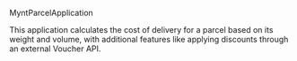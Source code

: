 MyntParcelApplication

This application calculates the cost of delivery for a parcel based on its weight and volume, with additional features like applying discounts through an external Voucher API.
